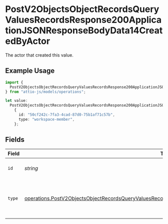 # PostV2ObjectsObjectRecordsQueryValuesRecordsResponse200ApplicationJSONResponseBodyData14CreatedByActor

The actor that created this value.

## Example Usage

```typescript
import {
  PostV2ObjectsObjectRecordsQueryValuesRecordsResponse200ApplicationJSONResponseBodyData14CreatedByActor,
} from "attio-js/models/operations";

let value:
  PostV2ObjectsObjectRecordsQueryValuesRecordsResponse200ApplicationJSONResponseBodyData14CreatedByActor =
    {
      id: "50cf242c-7fa3-4cad-87d0-75b1af71c57b",
      type: "workspace-member",
    };
```

## Fields

| Field                                                                                                                                                                                                                              | Type                                                                                                                                                                                                                               | Required                                                                                                                                                                                                                           | Description                                                                                                                                                                                                                        |
| ---------------------------------------------------------------------------------------------------------------------------------------------------------------------------------------------------------------------------------- | ---------------------------------------------------------------------------------------------------------------------------------------------------------------------------------------------------------------------------------- | ---------------------------------------------------------------------------------------------------------------------------------------------------------------------------------------------------------------------------------- | ---------------------------------------------------------------------------------------------------------------------------------------------------------------------------------------------------------------------------------- |
| `id`                                                                                                                                                                                                                               | *string*                                                                                                                                                                                                                           | :heavy_minus_sign:                                                                                                                                                                                                                 | An ID to identify the actor.                                                                                                                                                                                                       |
| `type`                                                                                                                                                                                                                             | [operations.PostV2ObjectsObjectRecordsQueryValuesRecordsResponse200ApplicationJSONResponseBodyData14Type](../../models/operations/postv2objectsobjectrecordsqueryvaluesrecordsresponse200applicationjsonresponsebodydata14type.md) | :heavy_minus_sign:                                                                                                                                                                                                                 | The type of actor. [Read more information on actor types here](/docs/actors).                                                                                                                                                      |